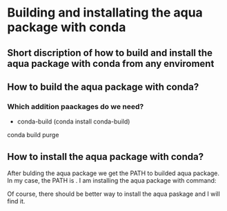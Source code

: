 # Building and installating the aqua package with conda 
## Short discription of how to build and install the aqua package with conda from any enviroment 

## How to build the aqua package with conda?

### Which addition paackages do we need?
- conda-build (conda install conda-build)

conda build purge 
 

## How to install the aqua package with conda?

After bulding the aqua package we get the PATH to builded aqua package.
In my case, the PATH is .
I am installing the aqua package with command:


Of course, there should be better way to install the aqua paskage and I will find it.
  

